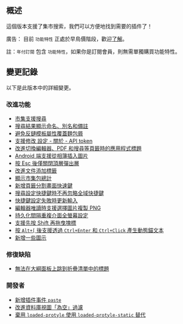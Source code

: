 ## 概述

這個版本支援了集市搜索，我們可以方便地找到需要的插件了！

廣告： 目前 `功能特性` 正處於早鳥價階段，歡迎[了解](https://b3log.org/siyuan/pricing.html)。

註：`年付訂閱` 包含 `功能特性`，如果你是訂閱會員，則無需單獨購買功能特性。

## 變更記錄

以下是此版本中的詳細變更。

### 改進功能

* [市集支援搜尋](https://github.com/siyuan-note/siyuan/issues/8173)
* [搜尋結果顯示命名、別名和備註](https://github.com/siyuan-note/siyuan/issues/9430)
* [避免反鏈模板屬性覆蓋麵包屑](https://github.com/siyuan-note/siyuan/issues/9445)
* [支援修改 設定 - 關於 - API token](https://github.com/siyuan-note/siyuan/issues/9448)
* [改進切換編輯器、PDF 和搜尋等頁籤時的應用程式標題](https://github.com/siyuan-note/siyuan/issues/9450)
* [Android 端支援從相簿插入圖片](https://github.com/siyuan-note/siyuan/issues/9455)
* [按 Esc 後僅關閉頂層彈出層](https://github.com/siyuan-note/siyuan/issues/9456)
* [改進文件添加標籤](https://github.com/siyuan-note/siyuan/issues/9462)
* [顯示市集包總計](https://github.com/siyuan-note/siyuan/issues/9467)
* [新增頁籤分割畫面快速鍵](https://github.com/siyuan-note/siyuan/issues/9470)
* [搜尋設定快捷鍵時不再忽略全域快捷鍵](https://github.com/siyuan-note/siyuan/issues/9474)
* [快捷鍵設定失敗時更新輸入](https://github.com/siyuan-note/siyuan/issues/9475)
* [編輯器唯讀時支援選擇圖片複製 PNG](https://github.com/siyuan-note/siyuan/issues/9476)
* [持久化間隔重複介面全螢幕設定](https://github.com/siyuan-note/siyuan/issues/9477)
* [支援先按 Shift 再拖曳塊標](https://github.com/siyuan-note/siyuan/issues/9479)
* [按 `Alt+[` 後支援透過 `Ctrl+Enter` 和 `Ctrl+Click` 產生動態錨文本](https://github.com/siyuan-note/siyuan/issues/9480)
* [新增一些圖示](https://github.com/siyuan-note/siyuan/issues/9481)

### 修復缺陷

* [無法在大綱面板上跳到折疊清單中的標題](https://github.com/siyuan-note/siyuan/issues/9469)

### 開發者

* [新增插件事件 `paste`](https://github.com/siyuan-note/siyuan/issues/9452)
* [改進資料庫視圖「為空」過濾](https://github.com/siyuan-note/siyuan/issues/9463)
* [棄用 `loaded-protyle` 使用 `loaded-protyle-static` 替代](https://github.com/siyuan-note/siyuan/issues/9468)
